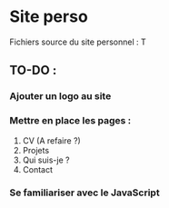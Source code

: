 # Site perso

Fichiers source du site personnel : T

## TO-DO : 

### Ajouter un logo au site

### Mettre en place les pages : 

1. CV (A refaire ?)
2. Projets
3. Qui suis-je ?
4. Contact

### Se familiariser avec le JavaScript
